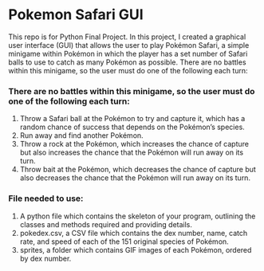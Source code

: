 # Pokemon Safari GUI

This repo is for Python Final Project. In this project, I created a graphical user interface (GUI) that allows the user to play Pokémon Safari, a simple minigame within Pokémon in which the player has a set number of Safari balls to use to catch as many Pokémon as possible.  There are no battles within this minigame, so the user must do one of the following each turn:

### There are no battles within this minigame, so the user must do one of the following each turn:
1. Throw a Safari ball at the Pokémon to try and capture it, which has a random chance of success that depends on the Pokémon’s species.
2. Run away and find another Pokémon.
3. Throw a rock at the Pokémon, which increases the chance of capture but also increases the chance that the Pokémon will run away on its turn.
4. Throw bait at the Pokémon, which decreases the chance of capture but also decreases the chance that the Pokémon will run away on its turn.

### File needed to use:
1. A python file which contains the skeleton of your program, outlining the classes and methods required and providing details.
2. pokedex.csv, a CSV file which contains the dex number, name, catch rate, and speed of each of the 151 original species of Pokémon.
3. sprites, a folder which contains GIF images of each Pokémon, ordered by dex number.


